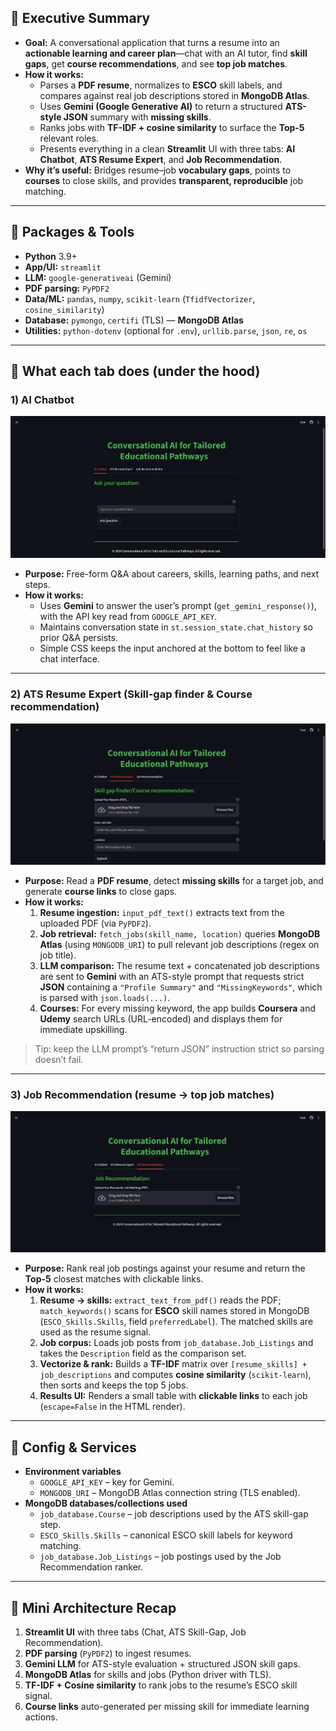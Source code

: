 ## 🚀 Executive Summary

- **Goal:** A conversational application that turns a resume into an **actionable learning and career plan**—chat with an AI tutor, find **skill gaps**, get **course recommendations**, and see **top job matches**.
- **How it works:** 
  - Parses a **PDF resume**, normalizes to **ESCO** skill labels, and compares against real job descriptions stored in **MongoDB Atlas**.
  - Uses **Gemini (Google Generative AI)** to return a structured **ATS-style JSON** summary with **missing skills**.
  - Ranks jobs with **TF-IDF + cosine similarity** to surface the **Top-5** relevant roles.
  - Presents everything in a clean **Streamlit** UI with three tabs: **AI Chatbot**, **ATS Resume Expert**, and **Job Recommendation**.
- **Why it’s useful:** Bridges resume–job **vocabulary gaps**, points to **courses** to close skills, and provides **transparent, reproducible** job matching.

---

## 🧰 Packages & Tools

- **Python** 3.9+  
- **App/UI:** `streamlit`  
- **LLM:** `google-generativeai` (Gemini)  
- **PDF parsing:** `PyPDF2`  
- **Data/ML:** `pandas`, `numpy`, `scikit-learn` (`TfidfVectorizer`, `cosine_similarity`)  
- **Database:** `pymongo`, `certifi` (TLS) — **MongoDB Atlas**  
- **Utilities:** `python-dotenv` (optional for `.env`), `urllib.parse`, `json`, `re`, `os`

---

## 🧩 What each tab does (under the hood)

### 1) AI Chatbot
![AI Chatbot](Images/Conversational_AI_Homepage.png)

- **Purpose:** Free-form Q&A about careers, skills, learning paths, and next steps.
- **How it works:**
  - Uses **Gemini** to answer the user’s prompt (`get_gemini_response()`), with the API key read from `GOOGLE_API_KEY`.
  - Maintains conversation state in `st.session_state.chat_history` so prior Q&A persists.
  - Simple CSS keeps the input anchored at the bottom to feel like a chat interface.

---

### 2) ATS Resume Expert (Skill-gap finder & Course recommendation)
![ATS Resume Expert](Images/ATS_Resume_Expert.png)

- **Purpose:** Read a **PDF resume**, detect **missing skills** for a target job, and generate **course links** to close gaps.
- **How it works:**
  1. **Resume ingestion:** `input_pdf_text()` extracts text from the uploaded PDF (via `PyPDF2`).
  2. **Job retrieval:** `fetch_jobs(skill_name, location)` queries **MongoDB Atlas** (using `MONGODB_URI`) to pull relevant job descriptions (regex on job title).
  3. **LLM comparison:** The resume text + concatenated job descriptions are sent to **Gemini** with an ATS-style prompt that requests strict **JSON** containing a `"Profile Summary"` and `"MissingKeywords"`, which is parsed with `json.loads(...)`.
  4. **Courses:** For every missing keyword, the app builds **Coursera** and **Udemy** search URLs (URL-encoded) and displays them for immediate upskilling.

> Tip: keep the LLM prompt’s “return JSON” instruction strict so parsing doesn’t fail.

---

### 3) Job Recommendation (resume → top job matches)
![Job Recommendation](Images/Job_Recommendation.png)

- **Purpose:** Rank real job postings against your resume and return the **Top-5** closest matches with clickable links.
- **How it works:**
  1. **Resume → skills:** `extract_text_from_pdf()` reads the PDF; `match_keywords()` scans for **ESCO** skill names stored in MongoDB (`ESCO_Skills.Skills`, field `preferredLabel`). The matched skills are used as the resume signal.
  2. **Job corpus:** Loads job posts from `job_database.Job_Listings` and takes the `Description` field as the comparison set.
  3. **Vectorize & rank:** Builds a **TF-IDF** matrix over `[resume_skills] + job_descriptions` and computes **cosine similarity** (`scikit-learn`), then sorts and keeps the top 5 jobs.
  4. **Results UI:** Renders a small table with **clickable links** to each job (`escape=False` in the HTML render).

---

## 🔐 Config & Services

- **Environment variables**
  - `GOOGLE_API_KEY` – key for Gemini.
  - `MONGODB_URI` – MongoDB Atlas connection string (TLS enabled).
- **MongoDB databases/collections used**
  - `job_database.Course` – job descriptions used by the ATS skill-gap step.
  - `ESCO_Skills.Skills` – canonical ESCO skill labels for keyword matching.
  - `job_database.Job_Listings` – job postings used by the Job Recommendation ranker.

---

## 🧠 Mini Architecture Recap

1. **Streamlit UI** with three tabs (Chat, ATS Skill-Gap, Job Recommendation).  
2. **PDF parsing** (`PyPDF2`) to ingest resumes.  
3. **Gemini LLM** for ATS-style evaluation + structured JSON skill gaps.  
4. **MongoDB Atlas** for skills and jobs (Python driver with TLS).  
5. **TF-IDF + Cosine similarity** to rank jobs to the resume’s ESCO skill signal.  
6. **Course links** auto-generated per missing skill for immediate learning actions.
